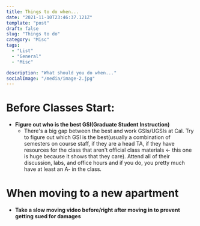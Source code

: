 ```yaml
---
title: Things to do when...
date: "2021-11-10T23:46:37.121Z"
template: "post"
draft: false
slug: "Things to do"
category: "Misc"
tags:
  - "List"
  - "General"
  - "Misc"

description: "What should you do when..."
socialImage: "/media/image-2.jpg"
---
```


# Before Classes Start:

- **Figure out who is the best GSI(Graduate Student Instruction)**
  - There's a big gap between the best and work GSIs/UGSIs at Cal. Try to figure out which GSI is the best(usually a combination of semesters on course staff, if they are a head TA, if they have resources for the class that aren't official class materials <- this one is huge because it shows that they care). Attend all of their discussion, labs, and office hours and if you do, you pretty much have at least an A- in the class.

# When moving to a new apartment

- **Take a slow moving video before/right after moving in to prevent getting sued for damages**
